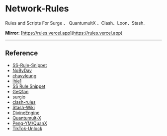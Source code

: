 # Network-Rules

Rules and Scripts For Surge 、 QuantumultX 、Clash、Loon、Stash.

**Mirror**: [https://rules.vercel.app](https://rules.vercel.app)

---

## Reference

- [SS-Rule-Snippet](https://github.com/Hackl0us/SS-Rule-Snippet)
- [NoByDay](https://github.com/NobyDa/Script)
- [chavyleung](https://github.com/chavyleung/scripts)
- [lhie1](https://github.com/lhie1/Rules/tree/master)
- [SS Rule Snippet](https://github.com/Hackl0us/SS-Rule-Snippet)
- [GeQ1an](https://github.com/GeQ1an/Rules/tree/master)
- [surgio](https://github.com/geekdada/surgio)
- [clash-rules](https://github.com/Loyalsoldier/clash-rules)
- [Stash-Wiki](https://stash.wiki/)
- [DivineEngine](https://github.com/DivineEngine/Profiles/tree/master)
- [Quantumult-X](https://github.com/crossutility/Quantumult-X)
- [Peng-YM/QuanX](https://github.com/Peng-YM/QuanX)
- [TikTok-Unlock](https://github.com/Semporia/TikTok-Unlock)
